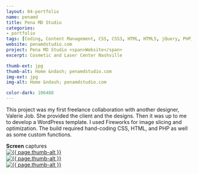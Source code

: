 ```yaml
---
layout: 04-portfolio
name: penamd
title: Pena MD Studio
categories:
- portfolio
tags: [Coding, Content Management, CSS, CSS3, HTML, HTML5, jQuery, PHP, Wordpress]
website: penamdstudio.com
project: Pena MD Studio <span>Website</span>
excerpt: Cosmetic and Laser Center Nashville

thumb-ext: jpg
thumb-alt: Home &ndash; penamdstudio.com
img-ext: jpg
img-alt: Home &ndash; penamdstudio.com

color-dark: 106488
---
```

This project was my first freelance collaboration with another designer, Valerie Job. She provided the client and the designs. Then it was up to me to develop a WordPress template. I used Fireworks for image slicing and optimization. The build required hand-coding CSS, HTML, and PHP as well as some custom functions.

<section class="cf">
  <span class="title--section"><b>Screen</b> captures</span>
  <div class="grid grid--guttersLarge grid-wrap thumb-grid">
    <div class="thumb grid-cell show-me animated">
      <a href="#" class="fluidbox">
        <img src="/images/portfolio/{{ page.name }}/{{ page.name }}-01.{{ page.img-ext }}" alt="{{ page.thumb-alt }}" class="img-responsive">
      </a>
    </div>
    <div class="thumb grid-cell show-me animated">
      <a href="#" class="fluidbox">
        <img src="/images/portfolio/{{ page.name }}/{{ page.name }}-02.{{ page.img-ext }}" alt="{{ page.thumb-alt }}" class="img-responsive">
      </a>
    </div>
    <div class="thumb grid-cell show-me animated">
      <a href="#" class="fluidbox">
        <img src="/images/portfolio/{{ page.name }}/{{ page.name }}-03.{{ page.img-ext }}" alt="{{ page.thumb-alt }}" class="img-responsive">
      </a>
    </div>
  </div>
</section>
